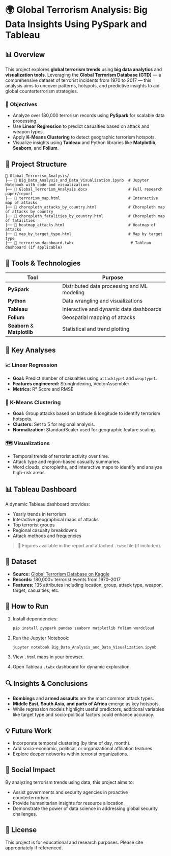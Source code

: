 
# 🌍 Global Terrorism Analysis: Big Data Insights Using PySpark and Tableau

## 📊 Overview

This project explores **global terrorism trends** using **big data analytics** and **visualization tools**. Leveraging the **Global Terrorism Database (GTD)** — a comprehensive dataset of terrorist incidents from 1970 to 2017 — this analysis aims to uncover patterns, hotspots, and predictive insights to aid global counterterrorism strategies.

### 🎯 Objectives

- Analyze over 180,000 terrorism records using **PySpark** for scalable data processing.
- Use **Linear Regression** to predict casualties based on attack and weapon types.
- Apply **K-Means Clustering** to detect geographic terrorism hotspots.
- Visualize insights using **Tableau** and Python libraries like **Matplotlib**, **Seaborn**, and **Folium**.

## 📂 Project Structure

```
📁 Global_Terrorism_Analysis/
├── 📄 Big_Data_Analysis_and_Data_Visualization.ipynb  # Jupyter Notebook with code and visualizations
├── 📄 Global_Terrorism_Analysis.docx                  # Full research paper/report
├── 📄 terrorism_map.html                              # Interactive map of attacks
├── 📄 choropleth_attacks_by_country.html              # Choropleth map of attacks by country
├── 📄 choropleth_fatalities_by_country.html           # Choropleth map of fatalities
├── 📄 heatmap_attacks.html                            # Heatmap of attacks
├── 📄 map_by_target_type.html                         # Map by target type
├── 📄 terrorism_dashboard.twbx                         # Tableau dashboard (if applicable)
```

## 🔧 Tools & Technologies

| Tool       | Purpose                                     |
|------------|---------------------------------------------|
| **PySpark** | Distributed data processing and ML modeling |
| **Python**  | Data wrangling and visualizations          |
| **Tableau** | Interactive and dynamic data dashboards     |
| **Folium**  | Geospatial mapping of attacks              |
| **Seaborn** & **Matplotlib** | Statistical and trend plotting |

## 🧠 Key Analyses

### 📈 Linear Regression
- **Goal:** Predict number of casualties using `attacktype1` and `weaptype1`.
- **Features engineered:** StringIndexing, VectorAssembler
- **Metrics:** R² Score and RMSE

### 📍 K-Means Clustering
- **Goal:** Group attacks based on latitude & longitude to identify terrorism hotspots.
- **Clusters:** Set to 5 for regional analysis.
- **Normalization:** StandardScaler used for geographic feature scaling.

### 🗺️ Visualizations
- Temporal trends of terrorist activity over time.
- Attack type and region-based casualty summaries.
- Word clouds, choropleths, and interactive maps to identify and analyze high-risk areas.

## 📊 Tableau Dashboard

A dynamic Tableau dashboard provides:
- Yearly trends in terrorism
- Interactive geographical maps of attacks
- Top terrorist groups
- Regional casualty breakdowns
- Attack methods and frequencies

> 📌 Figures available in the report and attached `.twbx` file (if included).

## 📁 Dataset

- **Source:** [Global Terrorism Database on Kaggle](https://www.kaggle.com/datasets/START-UMD/gtd)
- **Records:** 180,000+ terrorist events from 1970–2017
- **Features:** 135 attributes including location, group, attack type, weapon, target, casualties, etc.

## 📌 How to Run

1. Install dependencies:
    ```bash
    pip install pyspark pandas seaborn matplotlib folium wordcloud
    ```

2. Run the Jupyter Notebook:
    ```bash
    jupyter notebook Big_Data_Analysis_and_Data_Visualization.ipynb
    ```

3. View `.html` maps in your browser.

4. Open Tableau `.twbx` dashboard for dynamic exploration.

## 🔍 Insights & Conclusions

- **Bombings** and **armed assaults** are the most common attack types.
- **Middle East, South Asia, and parts of Africa** emerge as key hotspots.
- While regression models highlight useful predictors, additional variables like target type and socio-political factors could enhance accuracy.

## 💡 Future Work

- Incorporate temporal clustering (by time of day, month).
- Add socio-economic, political, or organizational affiliation features.
- Explore deeper networks within terrorist organizations.

## 🤝 Social Impact

By analyzing terrorism trends using data, this project aims to:
- Assist governments and security agencies in proactive counterterrorism.
- Provide humanitarian insights for resource allocation.
- Demonstrate the power of data science in addressing global security challenges.

## 🧾 License

This project is for educational and research purposes. Please cite appropriately if referenced.
